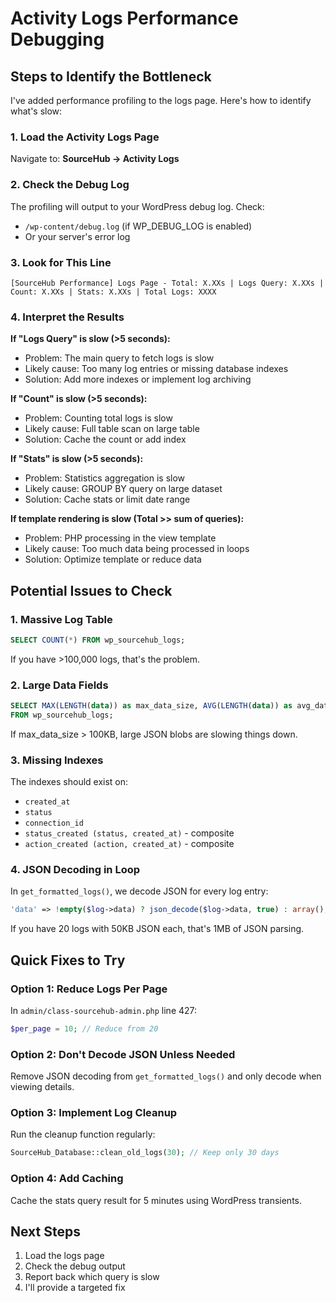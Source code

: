 # Activity Logs Performance Debugging

## Steps to Identify the Bottleneck

I've added performance profiling to the logs page. Here's how to identify what's slow:

### 1. Load the Activity Logs Page
Navigate to: **SourceHub → Activity Logs**

### 2. Check the Debug Log
The profiling will output to your WordPress debug log. Check:
- `/wp-content/debug.log` (if WP_DEBUG_LOG is enabled)
- Or your server's error log

### 3. Look for This Line
```
[SourceHub Performance] Logs Page - Total: X.XXs | Logs Query: X.XXs | Count: X.XXs | Stats: X.XXs | Total Logs: XXXX
```

### 4. Interpret the Results

**If "Logs Query" is slow (>5 seconds):**
- Problem: The main query to fetch logs is slow
- Likely cause: Too many log entries or missing database indexes
- Solution: Add more indexes or implement log archiving

**If "Count" is slow (>5 seconds):**
- Problem: Counting total logs is slow
- Likely cause: Full table scan on large table
- Solution: Cache the count or add index

**If "Stats" is slow (>5 seconds):**
- Problem: Statistics aggregation is slow
- Likely cause: GROUP BY query on large dataset
- Solution: Cache stats or limit date range

**If template rendering is slow (Total >> sum of queries):**
- Problem: PHP processing in the view template
- Likely cause: Too much data being processed in loops
- Solution: Optimize template or reduce data

## Potential Issues to Check

### 1. **Massive Log Table**
```sql
SELECT COUNT(*) FROM wp_sourcehub_logs;
```
If you have >100,000 logs, that's the problem.

### 2. **Large Data Fields**
```sql
SELECT MAX(LENGTH(data)) as max_data_size, AVG(LENGTH(data)) as avg_data_size 
FROM wp_sourcehub_logs;
```
If max_data_size > 100KB, large JSON blobs are slowing things down.

### 3. **Missing Indexes**
The indexes should exist on:
- `created_at`
- `status`
- `connection_id`
- `status_created (status, created_at)` - composite
- `action_created (action, created_at)` - composite

### 4. **JSON Decoding in Loop**
In `get_formatted_logs()`, we decode JSON for every log entry:
```php
'data' => !empty($log->data) ? json_decode($log->data, true) : array(),
```

If you have 20 logs with 50KB JSON each, that's 1MB of JSON parsing.

## Quick Fixes to Try

### Option 1: Reduce Logs Per Page
In `admin/class-sourcehub-admin.php` line 427:
```php
$per_page = 10; // Reduce from 20
```

### Option 2: Don't Decode JSON Unless Needed
Remove JSON decoding from `get_formatted_logs()` and only decode when viewing details.

### Option 3: Implement Log Cleanup
Run the cleanup function regularly:
```php
SourceHub_Database::clean_old_logs(30); // Keep only 30 days
```

### Option 4: Add Caching
Cache the stats query result for 5 minutes using WordPress transients.

## Next Steps

1. Load the logs page
2. Check the debug output
3. Report back which query is slow
4. I'll provide a targeted fix
